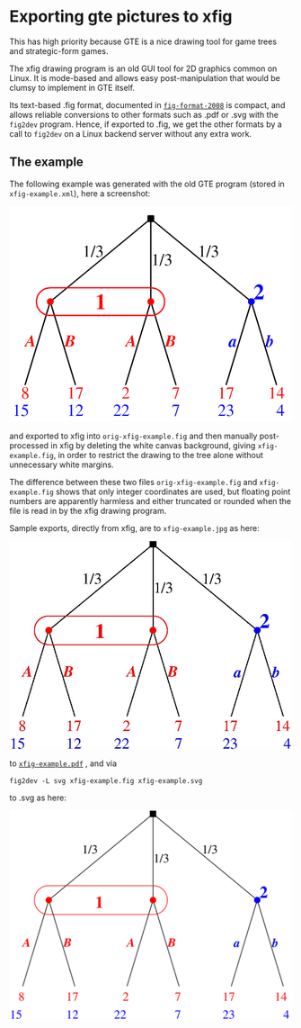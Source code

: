# Exporting gte pictures to xfig

This has high priority because GTE is a nice drawing tool
for game trees and strategic-form games.

The xfig drawing program is an old GUI tool for 2D graphics
common on Linux.
It is mode-based and allows easy post-manipulation that
would be clumsy to implement in GTE itself.

Its text-based .fig format, documented in
[`fig-format-2008`](./fig-format-2008)
is compact, and allows reliable conversions to other formats
such as .pdf or .svg with the `fig2dev` program.
Hence, if exported to .fig, we get the other formats by a
call to `fig2dev` on a Linux backend server without any
extra work.

## The example 

The following example was generated with the old GTE program
(stored in `xfig-example.xml`), here a screenshot:

![](./screenshot.png)

and exported to xfig into `orig-xfig-example.fig`
and then manually post-processed in xfig by deleting the
white canvas background, giving `xfig-example.fig`, in order
to restrict the drawing to the tree alone without
unnecessary white margins.

The difference between these two files
`orig-xfig-example.fig` and `xfig-example.fig`
shows that only integer coordinates are used, but floating
point numbers are apparently harmless and either truncated
or rounded when the file is read in by the xfig drawing
program.

Sample exports, directly from xfig, are to `xfig-example.jpg` as here:

![](./xfig-example.jpg)

to 
[`xfig-example.pdf`](./xfig-example.pdf) , 
and via 

    fig2dev -L svg xfig-example.fig xfig-example.svg

to .svg as here:

![](./xfig-example.svg)








